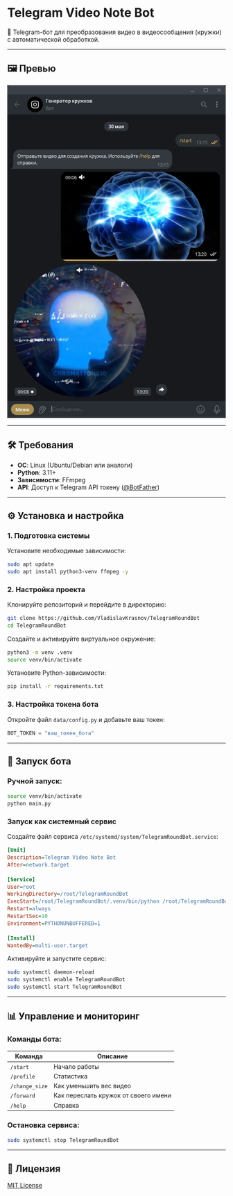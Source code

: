# Telegram Video Note Bot

🤖 Telegram-бот для преобразования видео в видеосообщения (кружки) с автоматической обработкой.

---

## 🖼️ Превью

![Bot Preview](./demo/image.png)

---

## 🛠 Требования

- **ОС**: Linux (Ubuntu/Debian или аналоги)
- **Python**: 3.11+
- **Зависимости**: FFmpeg
- **API**: Доступ к Telegram API токену ([@BotFather](https://t.me/BotFather))

---

## ⚙️ Установка и настройка

### 1. Подготовка системы
Установите необходимые зависимости:
```bash
sudo apt update
sudo apt install python3-venv ffmpeg -y
```

### 2. Настройка проекта
Клонируйте репозиторий и перейдите в директорию:
```bash
git clone https://github.com/VladislavKrasnov/TelegramRoundBot
cd TelegramRoundBot
```

Создайте и активируйте виртуальное окружение:
```bash
python3 -m venv .venv
source venv/bin/activate
```

Установите Python-зависимости:
```bash
pip install -r requirements.txt
```

### 3. Настройка токена бота
Откройте файл `data/config.py` и добавьте ваш токен:
```python
BOT_TOKEN = "ваш_токен_бота"
```

---

## 🚀 Запуск бота

### Ручной запуск:
```bash
source venv/bin/activate
python main.py
```

### Запуск как системный сервис
Создайте файл сервиса `/etc/systemd/system/TelegramRoundBot.service`:
```ini
[Unit]
Description=Telegram Video Note Bot
After=network.target

[Service]
User=root
WorkingDirectory=/root/TelegramRoundBot
ExecStart=/root/TelegramRoundBot/.venv/bin/python /root/TelegramRoundBot/main.py
Restart=always
RestartSec=10
Environment=PYTHONUNBUFFERED=1

[Install]
WantedBy=multi-user.target
```

Активируйте и запустите сервис:
```bash
sudo systemctl daemon-reload
sudo systemctl enable TelegramRoundBot
sudo systemctl start TelegramRoundBot
```

---

## 📊 Управление и мониторинг

### Команды бота:
| Команда         | Описание                          |
|-----------------|-----------------------------------|
| `/start`        | Начало работы                     |
| `/profile`      | Статистика                        |
| `/change_size`  | Как уменьшить вес видео           |
| `/forward`      | Как переслать кружок от своего имени |
| `/help`         | Справка                           |

### Остановка сервиса:
```bash
sudo systemctl stop TelegramRoundBot
```

---

## 📜 Лицензия
[MIT License](./LICENSE.txt)
